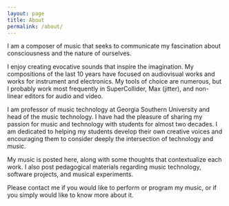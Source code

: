 ```yaml
---
layout: page
title: About
permalink: /about/
---
```


I am a composer of music that seeks to communicate my fascination about consciousness and the nature of ourselves. 

I enjoy creating evocative sounds that inspire the imagination. My compositions of the last 10 years have focused on audiovisual works and works for instrument and electronics. My tools of choice are numerous, but I probably work most frequently in SuperCollider, Max (jitter), and non-linear editors for audio and video.

I am professor of music technology at Georgia Southern University and head of the music technology. I have had the pleasure of sharing my passion for music and technology with students for almost two decades. I am dedicated to helping my students develop their own creative voices and encouraging them to consider deeply the intersection of technology and music.

My music is posted here, along with some thoughts that contextualize each work. I also post pedagogical materials regarding music technology, software projects, and musical experiments.

Please contact me if you would like to perform or program my music, or if you simply would like to know more about it.

